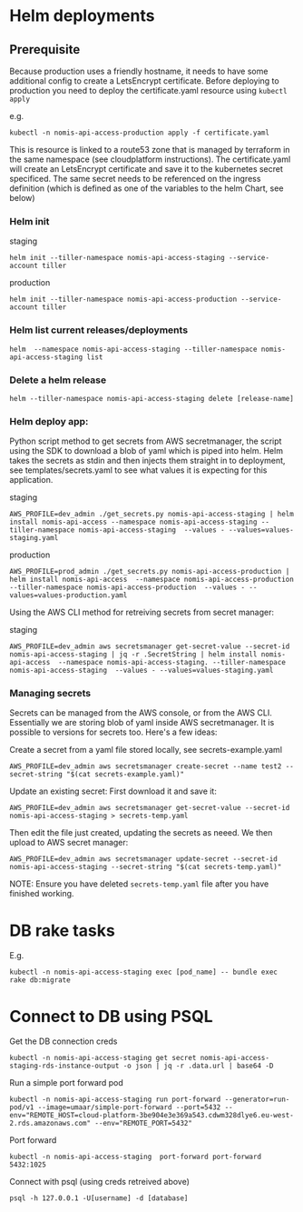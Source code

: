 # Helm deployments

## Prerequisite

Because production uses a friendly hostname, it needs to have some additional config to create a LetsEncrypt certificate.  Before deploying to production you need to deploy the certificate.yaml resource using `kubectl apply`

e.g.
```
kubectl -n nomis-api-access-production apply -f certificate.yaml
```

This is resource is linked to a route53 zone that is managed by terraform in the same namespace (see cloudplatform instructions).  The certificate.yaml will create an LetsEncrypt certificate and save it to the kubernetes secret specificed.  The same secret needs to be referenced on the ingress definition (which is defined as one of the variables to the helm Chart, see below)

### Helm init

staging
```
helm init --tiller-namespace nomis-api-access-staging --service-account tiller
```

production
```
helm init --tiller-namespace nomis-api-access-production --service-account tiller
```

### Helm list current releases/deployments
```
helm  --namespace nomis-api-access-staging --tiller-namespace nomis-api-access-staging list
```

### Delete a helm release
```
helm --tiller-namespace nomis-api-access-staging delete [release-name]
```


### Helm deploy app:

Python script method to get secrets from AWS secretmanager, the script using the SDK to download a blob of yaml which is piped into helm.   Helm takes the secrets as stdin and then injects them straight in to deployment, see templates/secrets.yaml to see what values it is expecting for this application.

staging
```
AWS_PROFILE=dev_admin ./get_secrets.py nomis-api-access-staging | helm install nomis-api-access --namespace nomis-api-access-staging --tiller-namespace nomis-api-access-staging  --values - --values=values-staging.yaml
```

production
```
AWS_PROFILE=prod_admin ./get_secrets.py nomis-api-access-production | helm install nomis-api-access  --namespace nomis-api-access-production --tiller-namespace nomis-api-access-production  --values - --values=values-production.yaml
```


Using the AWS CLI method for retreiving secrets from secret manager:

staging
```
AWS_PROFILE=dev_admin aws secretsmanager get-secret-value --secret-id nomis-api-access-staging | jq -r .SecretString | helm install nomis-api-access  --namespace nomis-api-access-staging. --tiller-namespace nomis-api-access-staging  --values - --values=values-staging.yaml
```

### Managing secrets

Secrets can be managed from the AWS console, or from the AWS CLI.  Essentially we are storing blob of yaml inside AWS secretmanager.  It is possible to versions for secrets too.  Here's a few ideas:

Create a secret from a yaml file stored locally, see secrets-example.yaml
```
AWS_PROFILE=dev_admin aws secretsmanager create-secret --name test2 --secret-string "$(cat secrets-example.yaml)"
```

Update an existing secret:
First download it and save it:
```
AWS_PROFILE=dev_admin aws secretsmanager get-secret-value --secret-id nomis-api-access-staging > secrets-temp.yaml
```
Then edit the file just created,  updating the secrets as neeed.  We then upload to AWS secret manager:
```
AWS_PROFILE=dev_admin aws secretsmanager update-secret --secret-id nomis-api-access-staging --secret-string "$(cat secrets-temp.yaml)"
```
NOTE: Ensure you have deleted `secrets-temp.yaml` file after you have finished working. 

# DB rake tasks

E.g.
```
kubectl -n nomis-api-access-staging exec [pod_name] -- bundle exec rake db:migrate
```


# Connect to DB using PSQL

Get the DB connection creds
```
kubectl -n nomis-api-access-staging get secret nomis-api-access-staging-rds-instance-output -o json | jq -r .data.url | base64 -D
```

Run a simple port forward pod
```
kubectl -n nomis-api-access-staging run port-forward --generator=run-pod/v1 --image=umaar/simple-port-forward --port=5432 --env="REMOTE_HOST=cloud-platform-3be904e3e369a543.cdwm328dlye6.eu-west-2.rds.amazonaws.com" --env="REMOTE_PORT=5432"
```

Port forward
```
kubectl -n nomis-api-access-staging  port-forward port-forward 5432:1025
```

Connect with psql (using creds retreived above)
```
psql -h 127.0.0.1 -U[username] -d [database]
```

